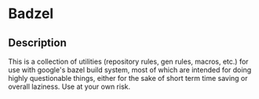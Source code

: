 # Badzel

## Description

This is a collection of utilities (repository rules, gen rules, macros, etc.) for use with google's bazel build system, most of which are intended for doing highly questionable things, either for the sake of short term time saving or overall laziness. Use at your own risk.